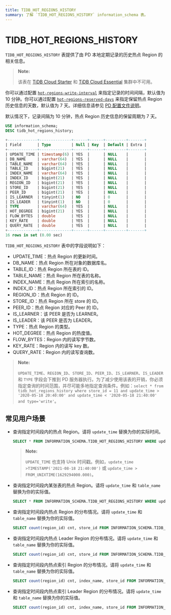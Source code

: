 ```yaml
---
title: TIDB_HOT_REGIONS_HISTORY
summary: 了解 `TIDB_HOT_REGIONS_HISTORY` information_schema 表。
---
```


# TIDB_HOT_REGIONS_HISTORY

`TIDB_HOT_REGIONS_HISTORY` 表提供了由 PD 本地定期记录的历史热点 Region 的相关信息。

> **Note:**
>
> 该表在 [TiDB Cloud Starter](https://docs.pingcap.com/tidbcloud/select-cluster-tier#tidb-cloud-serverless) 和 [TiDB Cloud Essential](https://docs.pingcap.com/tidbcloud/select-cluster-tier#essential) 集群中不可用。

<CustomContent platform="tidb">

你可以通过配置 [`hot-regions-write-interval`](/pd-configuration-file.md#hot-regions-write-interval-new-in-v540) 来指定记录的时间间隔，默认值为 10 分钟。你可以通过配置 [`hot-regions-reserved-days`](/pd-configuration-file.md#hot-regions-reserved-days-new-in-v540) 来指定保留热点 Region 历史信息的天数，默认值为 7 天。详细信息请参见 [PD 配置文件说明](/pd-configuration-file.md#hot-regions-write-interval-new-in-v540)。

</CustomContent>

<CustomContent platform="tidb-cloud">

默认情况下，记录间隔为 10 分钟，热点 Region 历史信息的保留周期为 7 天。

</CustomContent>


```sql
USE information_schema;
DESC tidb_hot_regions_history;
```

```sql
+-------------+--------------+------+------+---------+-------+
| Field       | Type         | Null | Key  | Default | Extra |
+-------------+--------------+------+------+---------+-------+
| UPDATE_TIME | timestamp(6) | YES  |      | NULL    |       |
| DB_NAME     | varchar(64)  | YES  |      | NULL    |       |
| TABLE_NAME  | varchar(64)  | YES  |      | NULL    |       |
| TABLE_ID    | bigint(21)   | YES  |      | NULL    |       |
| INDEX_NAME  | varchar(64)  | YES  |      | NULL    |       |
| INDEX_ID    | bigint(21)   | YES  |      | NULL    |       |
| REGION_ID   | bigint(21)   | YES  |      | NULL    |       |
| STORE_ID    | bigint(21)   | YES  |      | NULL    |       |
| PEER_ID     | bigint(21)   | YES  |      | NULL    |       |
| IS_LEARNER  | tinyint(1)   | NO   |      | 0       |       |
| IS_LEADER   | tinyint(1)   | NO   |      | 0       |       |
| TYPE        | varchar(64)  | YES  |      | NULL    |       |
| HOT_DEGREE  | bigint(21)   | YES  |      | NULL    |       |
| FLOW_BYTES  | double       | YES  |      | NULL    |       |
| KEY_RATE    | double       | YES  |      | NULL    |       |
| QUERY_RATE  | double       | YES  |      | NULL    |       |
+-------------+--------------+------+------+---------+-------+
16 rows in set (0.00 sec)
```

`TIDB_HOT_REGIONS_HISTORY` 表中的字段说明如下：

* UPDATE_TIME：热点 Region 的更新时间。
* DB_NAME：热点 Region 所在对象的数据库名。
* TABLE_ID：热点 Region 所在表的 ID。
* TABLE_NAME：热点 Region 所在表的名称。
* INDEX_NAME：热点 Region 所在索引的名称。
* INDEX_ID：热点 Region 所在索引的 ID。
* REGION_ID：热点 Region 的 ID。
* STORE_ID：热点 Region 所在 store 的 ID。
* PEER_ID：热点 Region 对应的 Peer 的 ID。
* IS_LEARNER：该 PEER 是否为 LEARNER。
* IS_LEADER：该 PEER 是否为 LEADER。
* TYPE：热点 Region 的类型。
* HOT_DEGREE：热点 Region 的热度值。
* FLOW_BYTES：Region 内的读写字节数。
* KEY_RATE：Region 内的读写 key 数。
* QUERY_RATE：Region 内的读写查询数。

> **Note:**
>
> `UPDATE_TIME`、`REGION_ID`、`STORE_ID`、`PEER_ID`、`IS_LEARNER`、`IS_LEADER` 和 `TYPE` 字段会下推到 PD 服务器执行。为了减少使用该表的开销，你必须指定查询的时间范围，并尽可能多地指定查询条件。例如：`select * from tidb_hot_regions_history where store_id = 11 and update_time > '2020-05-18 20:40:00' and update_time < '2020-05-18 21:40:00' and type='write'`。

## 常见用户场景

* 查询指定时间段内的热点 Region。请将 `update_time` 替换为你的实际时间。

    
    ```sql
    SELECT * FROM INFORMATION_SCHEMA.TIDB_HOT_REGIONS_HISTORY WHERE update_time >'2021-08-18 21:40:00' and update_time <'2021-09-19 00:00:00';
    ```

    > **Note:**
    >
    > `UPDATE_TIME` 也支持 Unix 时间戳。例如，`update_time >TIMESTAMP('2021-08-18 21:40:00')` 或 `update_time > FROM_UNIXTIME(1629294000.000)`。

* 查询指定时间段内某张表的热点 Region。请将 `update_time` 和 `table_name` 替换为你的实际值。

    
    ```SQL
    SELECT * FROM INFORMATION_SCHEMA.TIDB_HOT_REGIONS_HISTORY WHERE update_time >'2021-08-18 21:40:00' and update_time <'2021-09-19 00:00:00' and TABLE_NAME = 'table_name';
    ```

* 查询指定时间段内热点 Region 的分布情况。请将 `update_time` 和 `table_name` 替换为你的实际值。

    
    ```sql
    SELECT count(region_id) cnt, store_id FROM INFORMATION_SCHEMA.TIDB_HOT_REGIONS_HISTORY WHERE update_time >'2021-08-18 21:40:00' and update_time <'2021-09-19 00:00:00' and table_name = 'table_name' GROUP BY STORE_ID ORDER BY cnt DESC;
    ```

* 查询指定时间段内热点 Leader Region 的分布情况。请将 `update_time` 和 `table_name` 替换为你的实际值。

    
    ```sql
    SELECT count(region_id) cnt, store_id FROM INFORMATION_SCHEMA.TIDB_HOT_REGIONS_HISTORY WHERE update_time >'2021-08-18 21:40:00' and update_time <'2021-09-19 00:00:00' and table_name = 'table_name' and is_leader=1 GROUP BY STORE_ID ORDER BY cnt DESC;
    ```

* 查询指定时间段内热点索引 Region 的分布情况。请将 `update_time` 和 `table_name` 替换为你的实际值。

    
    ```sql
    SELECT count(region_id) cnt, index_name, store_id FROM INFORMATION_SCHEMA.TIDB_HOT_REGIONS_HISTORY WHERE update_time >'2021-08-18 21:40:00' and update_time <'2021-09-19 00:00:00' and table_name = 'table_name' group by index_name, store_id order by index_name,cnt desc;
    ```

* 查询指定时间段内热点索引 Leader Region 的分布情况。请将 `update_time` 和 `table_name` 替换为你的实际值。

    
    ```sql
    SELECT count(region_id) cnt, index_name, store_id FROM INFORMATION_SCHEMA.TIDB_HOT_REGIONS_HISTORY WHERE update_time >'2021-08-18 21:40:00' and update_time <'2022-09-19 00:00:00' and table_name = 'table_name' and is_leader=1 group by index_name, store_id order by index_name,cnt desc;
    ```